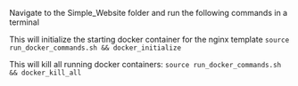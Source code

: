 Navigate to the Simple_Website folder and run the following commands in a terminal

This will initialize the starting docker container for the nginx template
   `source run_docker_commands.sh && docker_initialize`

This will kill all running docker containers:
   `source run_docker_commands.sh && docker_kill_all`